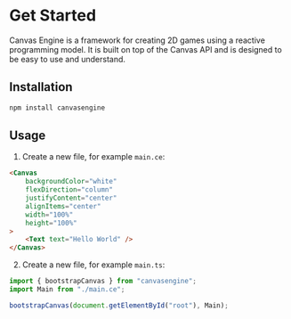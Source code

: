 # Get Started

Canvas Engine is a framework for creating 2D games using a reactive programming model. It is built on top of the Canvas API and is designed to be easy to use and understand.

## Installation

```bash
npm install canvasengine
```

## Usage

1. Create a new file, for example `main.ce`:

```html
<Canvas 
    backgroundColor="white" 
    flexDirection="column" 
    justifyContent="center" 
    alignItems="center" 
    width="100%" 
    height="100%"
>
    <Text text="Hello World" />
</Canvas>
```

2. Create a new file, for example `main.ts`:

```typescript
import { bootstrapCanvas } from "canvasengine";
import Main from "./main.ce";

bootstrapCanvas(document.getElementById("root"), Main);
```
